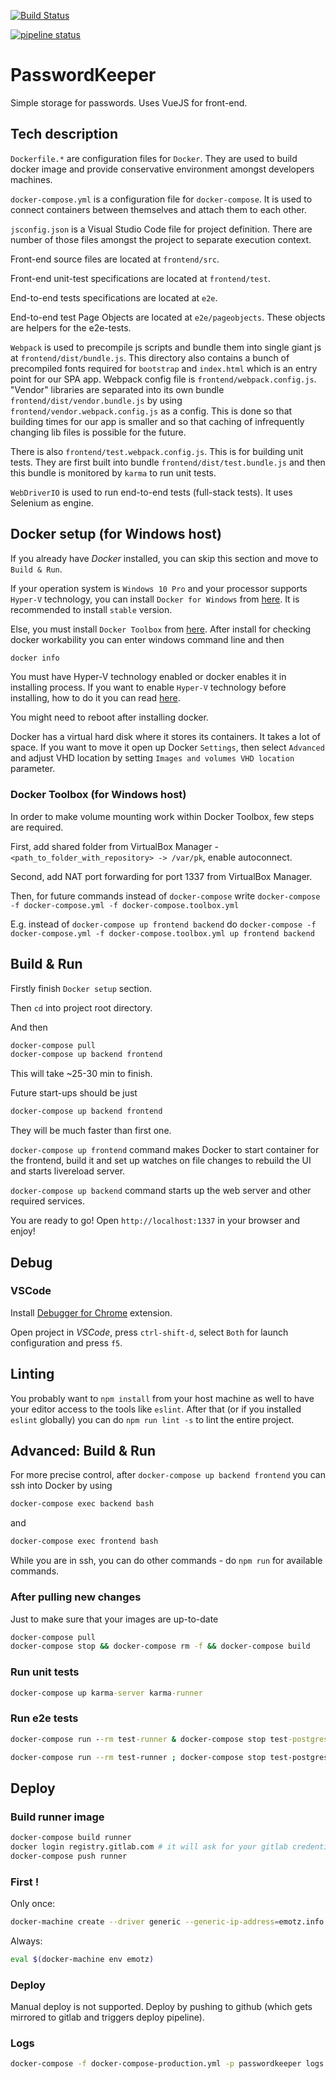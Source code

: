 [![Build Status](https://travis-ci.org/emotz/passwordkeeper.svg?branch=master)](https://travis-ci.org/emotz/passwordkeeper)

[![pipeline status](https://gitlab.com/emotz/passwordkeeper/badges/master/pipeline.svg)](https://gitlab.com/emotz/passwordkeeper/commits/master)

# PasswordKeeper

Simple storage for passwords. Uses VueJS for front-end.

## Tech description

`Dockerfile.*` are configuration files for `Docker`. They are used to build docker
image and provide conservative environment amongst developers machines.

`docker-compose.yml` is a configuration file for `docker-compose`. It is used to connect
containers between themselves and attach them to each other.

`jsconfig.json` is a Visual Studio Code file for project definition. There are
number of those files amongst the project to separate execution context.

Front-end source files are located at `frontend/src`.

Front-end unit-test specifications are located at `frontend/test`.

End-to-end tests specifications are located at `e2e`.

End-to-end test Page Objects are located at `e2e/pageobjects`. These objects are
helpers for the e2e-tests.

`Webpack` is used to precompile js scripts and bundle them into single giant js
at `frontend/dist/bundle.js`. This directory also contains a bunch of
precompiled fonts required for `bootstrap` and `index.html` which is an entry
point for our SPA app. Webpack config file is `frontend/webpack.config.js`.
"Vendor" libraries are separated into its own bundle
`frontend/dist/vendor.bundle.js` by using `frontend/vendor.webpack.config.js` as
a config. This is done so that building times for our app is smaller and so that
caching of infrequently changing lib files is possible for the future.

There is also `frontend/test.webpack.config.js`. This is for building unit
tests. They are first built into bundle `frontend/dist/test.bundle.js` and then
this bundle is monitored by `karma` to run unit tests.

`WebDriverIO` is used to run end-to-end tests (full-stack tests). It uses
Selenium as engine.

## Docker setup (for Windows host)

If you already have *Docker* installed, you can
skip this section and move to `Build & Run`.

If your operation system is `Windows 10 Pro` and your processor supports `Hyper-V` technology,
you can install `Docker for Windows` from [here](https://docs.docker.com/docker-for-windows/install/).
It is recommended to install `stable` version.

Else, you must install `Docker Toolbox` from [here](https://docs.docker.com/toolbox/toolbox_install_windows/).
After install for checking docker workability you can enter windows command line and then

```bat
docker info
```

You must have Hyper-V technology enabled or docker enables it in installing process.
If you want to enable `Hyper-V` technology before installing, how to do it you can read [here](https://docs.microsoft.com/en-us/virtualization/hyper-v-on-windows/quick-start/enable-hyper-v).

You might need to reboot after installing docker.

Docker has a virtual hard disk where it stores its containers.
It takes a lot of space. If you want to move it open up Docker `Settings`, then select
`Advanced` and adjust VHD location by setting `Images and volumes VHD location` parameter.

### Docker Toolbox (for Windows host)

In order to make volume mounting work within Docker Toolbox, few steps are required.

First, add shared folder from VirtualBox Manager - `<path_to_folder_with_repository> -> /var/pk`, enable autoconnect.

Second, add NAT port forwarding for port 1337 from VirtualBox Manager.

Then, for future commands instead of `docker-compose` write `docker-compose -f docker-compose.yml -f docker-compose.toolbox.yml`

E.g. instead of `docker-compose up frontend backend` do `docker-compose -f docker-compose.yml -f docker-compose.toolbox.yml up frontend backend`

## Build & Run

Firstly finish `Docker setup` section.

Then `cd` into project root directory.

And then

```bat
docker-compose pull
docker-compose up backend frontend
```

This will take ~25-30 min to finish.

Future start-ups should be just

```bat
docker-compose up backend frontend
```

They will be much faster than first one.

`docker-compose up frontend` command makes Docker to start container for the
frontend, build it and set up watches on file changes to rebuild the UI and
starts livereload server.

`docker-compose up backend` command starts up the web
server and other required services.

You are ready to go! Open `http://localhost:1337` in your browser and enjoy!

## Debug

### VSCode

Install [Debugger for Chrome](https://marketplace.visualstudio.com/items?itemName=msjsdiag.debugger-for-chrome) extension.

Open project in *VSCode*, press `ctrl-shift-d`, select `Both` for launch
configuration and press `f5`.

## Linting

You probably want to `npm install` from your host machine as well to have your
editor access to the tools like `eslint`. After that (or if you installed
`eslint` globally) you can do `npm run lint -s` to lint the entire project.

## Advanced: Build & Run

For more precise control, after `docker-compose up backend frontend` you can ssh
into Docker by using

```bat
docker-compose exec backend bash
```

and

```bat
docker-compose exec frontend bash
```

While you are in ssh, you can do other commands - do `npm run` for available
commands.

### After pulling new changes

Just to make sure that your images are up-to-date

```bat
docker-compose pull
docker-compose stop && docker-compose rm -f && docker-compose build
```

### Run unit tests

```bat
docker-compose up karma-server karma-runner
```

### Run e2e tests

```bat
docker-compose run --rm test-runner & docker-compose stop test-postgres test-server & docker-compose rm -f test-postgres
```

```bash
docker-compose run --rm test-runner ; docker-compose stop test-postgres test-server ; docker-compose rm -f test-postgres
```

<!-- ### Production build -->

<!-- *Warn*: Don't forget to `docker exec -it passwordkeeper_passwordkeeper_1 bash` -->

<!-- ```bat -->
<!-- NODE_ENV=production -->
<!-- npm run build -->
<!-- ``` -->

<!-- ### Clean -->

<!-- *Warn*: Don't forget to `docker exec -it passwordkeeper_passwordkeeper_1 bash` -->

<!-- ```bat -->
<!-- npm run clean -->
<!-- ``` -->

## Deploy

### Build runner image

```sh
docker-compose build runner
docker login registry.gitlab.com # it will ask for your gitlab credentials
docker-compose push runner
```

### First !

Only once:

```sh
docker-machine create --driver generic --generic-ip-address=emotz.info emotz
```

Always:

```sh
eval $(docker-machine env emotz)
```

### Deploy

Manual deploy is not supported. Deploy by pushing to github (which gets mirrored to gitlab and triggers deploy pipeline).

### Logs

```sh
docker-compose -f docker-compose-production.yml -p passwordkeeper logs backend
```
